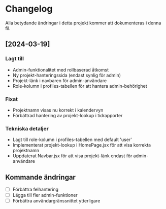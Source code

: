 # Changelog

Alla betydande ändringar i detta projekt kommer att dokumenteras i denna fil.

## [2024-03-19]

### Lagt till
- Admin-funktionalitet med rollbaserad åtkomst
- Ny projekt-hanteringssida (endast synlig för admin)
- Projekt-länk i navbaren för admin-användare
- Role-kolumn i profiles-tabellen för att hantera admin-behörighet

### Fixat
- Projektnamn visas nu korrekt i kalendervyn
- Förbättrad hantering av projekt-lookup i tidrapporter

### Tekniska detaljer
- Lagt till role-kolumn i profiles-tabellen med default 'user'
- Implementerat projekt-lookup i HomePage.jsx för att visa korrekta projektnamn
- Uppdaterat Navbar.jsx för att visa projekt-länk endast för admin-användare

## Kommande ändringar
- [ ] Förbättra felhantering
- [ ] Lägga till fler admin-funktioner
- [ ] Förbättra användargränssnittet ytterligare 